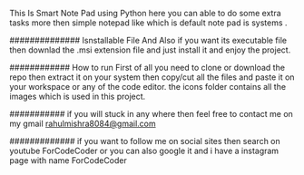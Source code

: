 This Is Smart Note Pad using Python here you can able to do some extra tasks more
then simple notepad like which is default note pad is systems .

##############  Isnstallable File
And Also if you want its executable file then downlad the .msi extension file and just install it and enjoy the 
project.


############  How to run 
First of all you need to clone or download the repo then extract it on your system then copy/cut all the files and 
paste it on your workspace or any of the code editor.
the icons folder contains all the images which is used in this project.
 
########### if you will stuck in any where then feel free to contact me on my gmail 
rahulmishra8084@gmail.com

############# if you want to follow me on social sites then
search on youtube ForCodeCoder or you can also google it
and i have a instagram page with name ForCodeCoder
